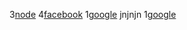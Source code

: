 3[node](https://nodejs.org/e/)
4[facebook](https://facebook.com.pe)
1[google](https://www.google.com.pe)
jnjnjn
1[google](https://www.google.com.pe)